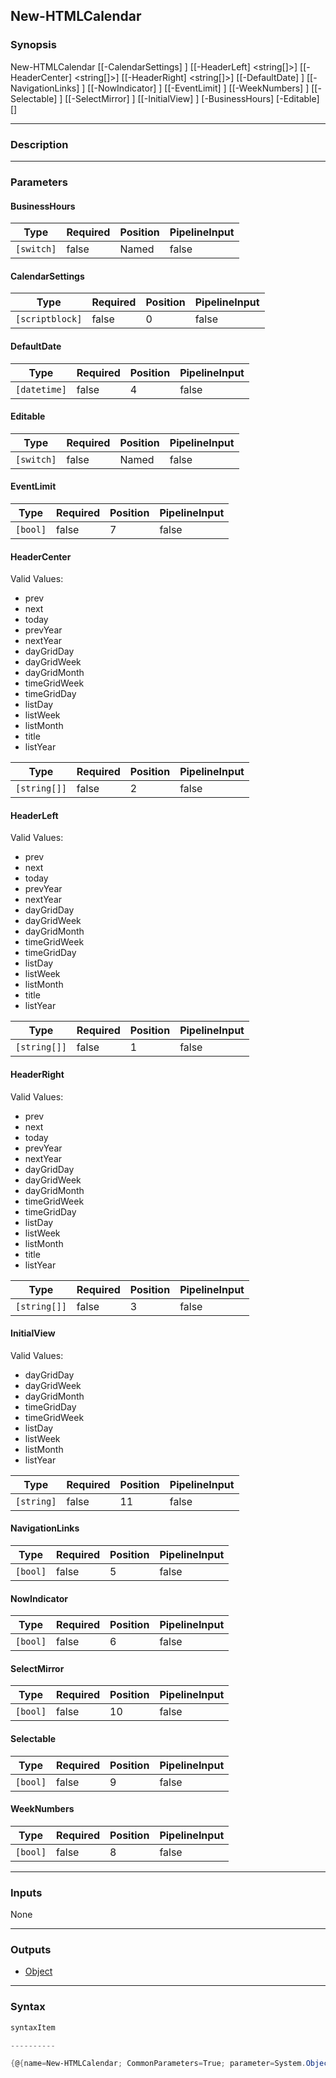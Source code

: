 New-HTMLCalendar
----------------




### Synopsis

New-HTMLCalendar [[-CalendarSettings] <scriptblock>] [[-HeaderLeft] <string[]>] [[-HeaderCenter] <string[]>] [[-HeaderRight] <string[]>] [[-DefaultDate] <datetime>] [[-NavigationLinks] <bool>] [[-NowIndicator] <bool>] [[-EventLimit] <bool>] [[-WeekNumbers] <bool>] [[-Selectable] <bool>] [[-SelectMirror] <bool>] [[-InitialView] <string>] [-BusinessHours] [-Editable] [<CommonParameters>]




---


### Description


---


### Parameters
#### **BusinessHours**




|Type      |Required|Position|PipelineInput|
|----------|--------|--------|-------------|
|`[switch]`|false   |Named   |false        |



#### **CalendarSettings**




|Type           |Required|Position|PipelineInput|
|---------------|--------|--------|-------------|
|`[scriptblock]`|false   |0       |false        |



#### **DefaultDate**




|Type        |Required|Position|PipelineInput|
|------------|--------|--------|-------------|
|`[datetime]`|false   |4       |false        |



#### **Editable**




|Type      |Required|Position|PipelineInput|
|----------|--------|--------|-------------|
|`[switch]`|false   |Named   |false        |



#### **EventLimit**




|Type    |Required|Position|PipelineInput|
|--------|--------|--------|-------------|
|`[bool]`|false   |7       |false        |



#### **HeaderCenter**

Valid Values:

* prev
* next
* today
* prevYear
* nextYear
* dayGridDay
* dayGridWeek
* dayGridMonth
* timeGridWeek
* timeGridDay
* listDay
* listWeek
* listMonth
* title
* listYear






|Type        |Required|Position|PipelineInput|
|------------|--------|--------|-------------|
|`[string[]]`|false   |2       |false        |



#### **HeaderLeft**

Valid Values:

* prev
* next
* today
* prevYear
* nextYear
* dayGridDay
* dayGridWeek
* dayGridMonth
* timeGridWeek
* timeGridDay
* listDay
* listWeek
* listMonth
* title
* listYear






|Type        |Required|Position|PipelineInput|
|------------|--------|--------|-------------|
|`[string[]]`|false   |1       |false        |



#### **HeaderRight**

Valid Values:

* prev
* next
* today
* prevYear
* nextYear
* dayGridDay
* dayGridWeek
* dayGridMonth
* timeGridWeek
* timeGridDay
* listDay
* listWeek
* listMonth
* title
* listYear






|Type        |Required|Position|PipelineInput|
|------------|--------|--------|-------------|
|`[string[]]`|false   |3       |false        |



#### **InitialView**

Valid Values:

* dayGridDay
* dayGridWeek
* dayGridMonth
* timeGridDay
* timeGridWeek
* listDay
* listWeek
* listMonth
* listYear






|Type      |Required|Position|PipelineInput|
|----------|--------|--------|-------------|
|`[string]`|false   |11      |false        |



#### **NavigationLinks**




|Type    |Required|Position|PipelineInput|
|--------|--------|--------|-------------|
|`[bool]`|false   |5       |false        |



#### **NowIndicator**




|Type    |Required|Position|PipelineInput|
|--------|--------|--------|-------------|
|`[bool]`|false   |6       |false        |



#### **SelectMirror**




|Type    |Required|Position|PipelineInput|
|--------|--------|--------|-------------|
|`[bool]`|false   |10      |false        |



#### **Selectable**




|Type    |Required|Position|PipelineInput|
|--------|--------|--------|-------------|
|`[bool]`|false   |9       |false        |



#### **WeekNumbers**




|Type    |Required|Position|PipelineInput|
|--------|--------|--------|-------------|
|`[bool]`|false   |8       |false        |





---


### Inputs
None




---


### Outputs
* [Object](https://learn.microsoft.com/en-us/dotnet/api/System.Object)






---


### Syntax
```PowerShell
syntaxItem
```
```PowerShell
----------
```
```PowerShell
{@{name=New-HTMLCalendar; CommonParameters=True; parameter=System.Object[]}}
```
